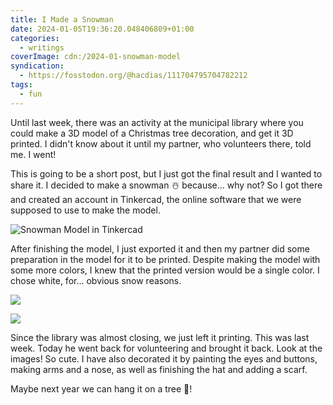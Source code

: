 ```yaml
---
title: I Made a Snowman
date: 2024-01-05T19:36:20.048406809+01:00
categories:
  - writings
coverImage: cdn:/2024-01-snowman-model
syndication:
  - https://fosstodon.org/@hacdias/111704795704782212
tags:
  - fun
---
```


Until last week, there was an activity at the municipal library where you could make a 3D model of a Christmas tree decoration, and get it 3D printed. I didn't know about it until my partner, who volunteers there, told me. I went!

<!--more-->

This is going to be a short post, but I just got the final result and I wanted to share it. I decided to make a snowman ☃️ because... why not? So I got there and created an account in Tinkercad, the online software that we were supposed to use to make the model.

![Snowman Model in Tinkercad](cdn:/2024-01-snowman-model?class=fw)

After finishing the model, I just exported it and then my partner did some preparation in the model for it to be printed. Despite making the model with some more colors, I knew that the printed version would be a single color. I chose white, for... obvious snow reasons.

<div class="fg fw">

![](cdn:/2024-01-snowman)

![](cdn:/2024-01-snowman-decorated)

</div>

Since the library was almost closing, we just left it printing. This was last week. Today he went back for volunteering and brought it back. Look at the images! So cute. I have also decorated it by painting the eyes and buttons, making arms and a nose, as well as finishing the hat and adding a scarf.

Maybe next year we can hang it on a tree 🎄!
